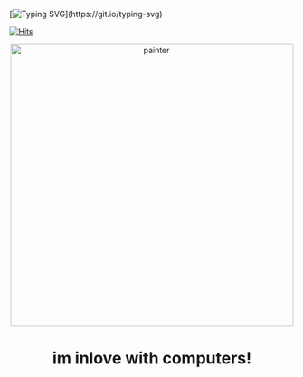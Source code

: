 [![Typing SVG](https://readme-typing-svg.demolab.com?font=Space+Mono&pause=1000&color=41403B&background=C4C3A400&center=true&vCenter=true&width=435&lines=not+fun!)](https://git.io/typing-svg)

[![Hits](https://hits.seeyoufarm.com/api/count/incr/badge.svg?url=https%3A%2F%2Fgithub.com%2Fdandysworld&count_bg=%23ECDFBF&title_bg=%234C5363&icon=&icon_color=%23FFFFFF&title=expendables&edge_flat=false)](https://hits.seeyoufarm.com)
<p align="center">
    <img width="500" src="https://files.catbox.moe/inv4ob.gif" alt="painter"> 
<h1 align="center">im inlove with computers!</h1>
